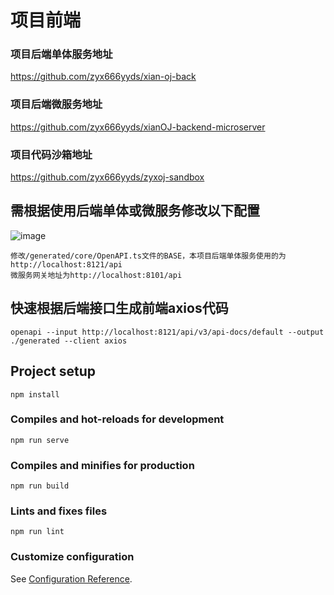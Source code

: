 # 项目前端

### 项目后端单体服务地址
<https://github.com/zyx666yyds/xian-oj-back>
### 项目后端微服务地址

<https://github.com/zyx666yyds/xianOJ-backend-microserver>

### 项目代码沙箱地址

<https://github.com/zyx666yyds/zyxoj-sandbox>


## 需根据使用后端单体或微服务修改以下配置
![image](https://github.com/zyx666yyds/xian-oj/assets/94099079/c8d6b3ac-7225-4637-b633-7af573f8dfd7)
```
修改/generated/core/OpenAPI.ts文件的BASE，本项目后端单体服务使用的为http://localhost:8121/api
微服务网关地址为http://localhost:8101/api
```


## 快速根据后端接口生成前端axios代码
```
openapi --input http://localhost:8121/api/v3/api-docs/default --output ./generated --client axios
```

## Project setup
```
npm install
```

### Compiles and hot-reloads for development
```
npm run serve
```

### Compiles and minifies for production
```
npm run build
```

### Lints and fixes files
```
npm run lint
```

### Customize configuration
See [Configuration Reference](https://cli.vuejs.org/config/).
